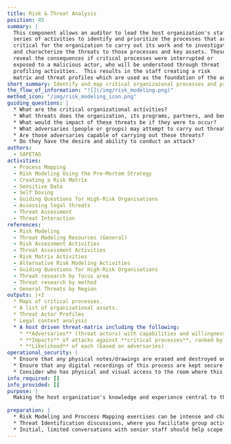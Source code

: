 ```yaml
---
title: Risk & Threat Analysis
position: 45
summary: |
  This component allows an auditor to lead the host organization's staff in a
  series of activities to identify and prioritize the processes that are
  critical for the organization to carry out its work and to investigate 
  and characterize the threats to those processes and key assets. These activities will
  reveal the consequences if critical processes were interrupted or
  exposed to a malicious actor, who will be understood through threat 
  profiling activities.  This results in the staff creating a risk
  matrix and threat profiles which are used as the foundation of the auditor's recommendations.
short_summary: Identify and map critical organizaional processes and profile the possible attackers in order to develop a risk matrix.
the_flow_of_information: "![](/img/risk_modeling.png)"
method_icon: "/img/risk_modeling_icon.png"
guiding_questions: |
  * What are the critical organizational activities?
  * What threats does the organization, its programs, partners, and beneficiaries face?
  * What would the impact of these threats be if they were to occur?
  * What adversaries (people or groups) may attempt to carry out threats?
  * Are those adversaries capable of carrying out these threats?
  * Do they have the desire and ability to conduct an attack?
authors:
  - SAFETAG
activities:
  - Process Mapping
  - Risk Modeling Using the Pre-Mortem Strategy
  - Creating a Risk Matrix
  - Sensitive Data
  - Self Doxing
  - Guiding Questions for High-Risk Organisations
  - Assessing legal threats
  - Threat Assessment
  - Threat Interaction
references:
  - Risk Modeling
  - Threat Modeling Resources (General)
  - Risk Assessment Activities
  - Threat Assessment Activities
  - Risk Matrix Activities
  - Alternative Risk Modeling Activities
  - Guiding Questions for High-Risk Organisations
  - Threat research by focus area
  - Threat research by method
  - General Threats by Region
outputs: |+2
  * Maps of critical processes.
  * A list of organizational assets.
  * Threat Actor Profiles
  * Legal context analysis
  * A host driven threat-matrix including the following:
    * **Adversaries** (threat actors) with capabilities and willingness
    * **Impacts** of attacks against **critical processes**, ranked by severity
    * **Likelihood** of each (based on adversaries)
operational_security: |
  * Ensure that any physical notes/drawings are erased and destroyed once digitally recorded.
  * Ensure that any digital recordings of this process are kept secure and encrypted.
  * Consider who has physical and visual access to the room where this process takes place, and if the room can be secured if this activity may span long/overnight breaks.
info_required: []
info_provided: []
purpose: |
  Making the host organization's knowledge and experience central to the risk assessment process allows the auditor to put discovered threats and recommendations into the host's own narrative. With greater ownership of the process the staff will be more engaged in addressing the threats identified when the audit is complete. [^social_engineering_important_all] By engaging as many staff as possible the auditor is also providing a framework for staff to examine future concerns when the auditor is gone. The existing in/formal security practices captured during this process will be used to remove organizational and psycho-social barriers to starting new practices.
  
preparation: |
  * Risk Modeling and Proccess Mapping exercises can be intense and challenging to facilitate.   Risk modeling will require a mixed approach of exercises, and the order which you identify each component will vary depending upon the organization. Prepare and review your exercises, and plan for how they will flow together. Note your specific desired outcomes to easily recover or re-direct the activity based on emergent needs. Review the [Frontline Defenders' Risk Assessment Activity](https://www.frontlinedefenders.org/sites/default/files/workbook_eng_master.pdf) if needed.
  * Threat Identification discussions, where you facilitate group activities where staff identify possible adversaries and the threats that they have/can leverage against the group, can trigger strong emotions and be draining for the participants. Prepare accordingly to schedule this with downtime (i.e. not right before or after another intense exercise) and to have a plan to address the psychosocial needs of individuals.
  * Initial, limited conversations with senior staff should help scope and guide group exercises
---
```

